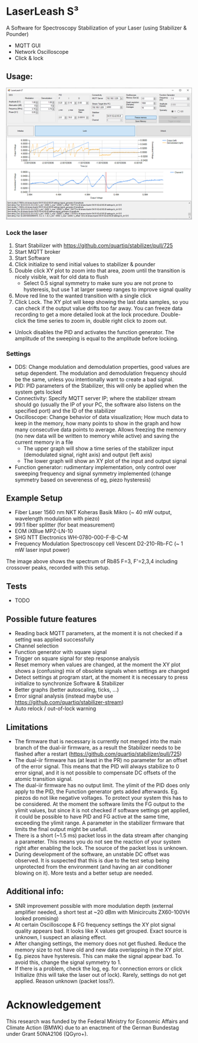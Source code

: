# LaserLeash S³
A Software for Spectroscopy Stabilization of your Laser (using Stabilizer & Pounder)
 - MQTT GUI 
 - Network Oscilloscope
 - Click & lock

## Usage:

![GUI Image](media/GUI.PNG)

### Lock the laser
1. Start Stabilizer with https://github.com/quartiq/stabilizer/pull/725
1. Start MQTT broker
1. Start Software
1. Click initialize to send initial values to stabilizer & pounder
1. Double click XY plot to zoom into that area, zoom until the transition is nicely visible, wait for old data to flush
    * Select 0.5 signal symmetry to make sure you are not prone to hysteresis, but use 1 at larger sweep ranges to improve signal quality
1. Move red line to the wanted transition with a single click
1. Click Lock. The XY plot will keep showing the last data samples, so you can check if the output value drifts too far away. You can freeze data recording to get a more detailed look at the lock procedure. Double-click the time series to zoom in, double right click to zoom out.
* Unlock disables the PID and activates the function generator. The amplitude of the sweeping is equal to the amplitude before locking.

### Settings
* DDS: Change modulation and demodulation properties, good values are setup dependent. The modulation and demodulation frequency should be the same, unless you intentionally want to create a bad signal.
* PID: PID parameters of the Stabilizer, this will only be applied when the system gets locked
* Connectivity: Specify MQTT server IP; where the stabilizer stream should go (usually the IP of your PC, the software also listens on the specified port) and the ID of the stabilizer
* Oscilloscope: Change behavior of data visualization; How much data to keep in the memory, how many points to show in the graph and how many consecutive data points to average. Allows freezing the memory (no new data will be written to memory while active) and saving the current memory in a file
   * The upper graph will show a time series of the stabilizer input (demodulated signal, right axis) and output (left axis)
   * The lower graph will show an XY plot of the input and output signal
* Function generator: rudimentary implementation, only control over sweeping frequency and signal symmetry implemented (change symmetry based on severeness of eg, piezo hysteresis)


## Example Setup
* Fiber Laser 1560 nm NKT Koheras Basik Mikro (~ 40 mW output, wavelength modulation with piezo)
* 99:1 fiber splitter (for beat measurement)
* EOM iXBlue MPZ-LN-10 
* SHG NTT Electronics WH-0780-000-F-B-C-M
* Frequency Modulation Spectroscopy cell Vescent D2-210-Rb-FC (~ 1 mW laser input power)

The image above shows the spectrum of Rb85 F=3, F'=2,3,4 including crossover peaks, recorded with this setup.

## Tests
* TODO


## Possible future features
- Reading back MQTT parameters, at the moment it is not checked if a setting was applied successfully
- Channel selection
- Function generator with square signal
- Trigger on square signal for step response analysis
- Reset memory when values are changed, at the moment the XY plot shows a (confusing) mix of obsolete signals when settings are changed
- Detect settings at program start, at the moment it is necessary to press initialize to synchronize Software & Stabilizer
- Better graphs (better autoscaling, ticks, ...)
- Error signal analysis (instead maybe use https://github.com/quartiq/stabilizer-stream)
- Auto relock / out-of-lock warning


## Limitations
* The firmware that is necessary is currently not merged into the main branch of the dual-iir firmware, as a result the Stabilizer needs to be flashed after a restart (https://github.com/quartiq/stabilizer/pull/725)
* The dual-iir firmware has (at least in the PR) no parameter for an offset of the error signal. This means that the PID will always stabilize to 0 error signal, and it is not possible to compensate DC offsets of the atomic transition signal.
* The dual-iir firmware has no output limit. The ylimit of the PID does only apply to the PID, the Function generator gets added afterwards. Eg. piezos do not like negative voltages. To protect your system this has to be considered. At the moment the software limits the FG output to the ylimit values, but since it is not checked if software settings get applied, it could be possible to have PID and FG active at the same time, exceeding the ylimit range. A parameter in the stabilizer firmware that limits the final output might be usefull.
* There is a short (~1.5 ms) packet loss in the data stream after changing a parameter. This means you do not see the reaction of your system right after enabling the lock. The source of the packet loss is unknown.
* During development of the software, an unstable DC offset was observed. It is suspected that this is due to the test setup being unprotected from the environment (and having an air conditioner blowing on it). More tests and a better setup are needed.

## Additional info:
- SNR improvement possible with more modulation depth (external amplifier needed, a short test at ~20 dBm with Minicircuits ZX60-100VH looked promising)
- At certain Oscilloscope & FG frequency settings the XY plot signal quality appears bad. It looks like X values get grouped. Exact source is unknown, I suspect an aliasing effect. 
- After changing settings, the memory does not get flushed. Reduce the memory size to not have old and new data overlapping in the XY plot.
- Eg. piezos have hysteresis. This can make the signal appear bad. To avoid this, change the signal symmetry to 1.
- If there is a problem, check the log, eg. for connection errors or click Initialize (this will take the laser out of lock). Rarely, settings do not get applied. Reason unknown (packet loss?).


# Acknowledgement
This research was funded by the Federal Ministry for Economic Affairs and Climate Action (BMWK) due to an enactment of the German Bundestag under Grant 50NA2106 (QGyro+).